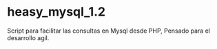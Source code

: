 # heasy_mysql_1.2
Script para facilitar las consultas en Mysql desde PHP, Pensado para el desarrollo agil.
